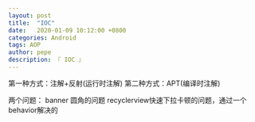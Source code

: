 ```yaml
---
layout: post
title:  "IOC"
date:   2020-01-09 10:12:00 +0800
categories: Android
tags: AOP
author: pepe
description: 『 IOC 』
---
```


第一种方式：注解+反射(运行时注解)
第二种方式：APT(编译时注解)


两个问题：
banner 圆角的问题
recyclerview快速下拉卡顿的问题，通过一个behavior解决的






